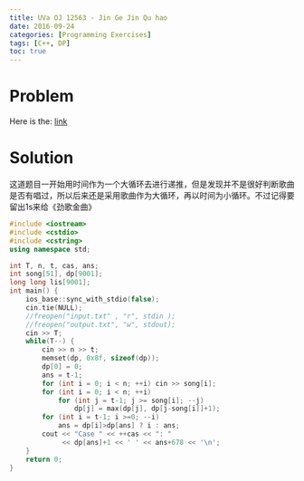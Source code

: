 ```yaml
---
title: UVa OJ 12563 - Jin Ge Jin Qu hao
date: 2016-09-24
categories: [Programming Exercises]
tags: [C++, DP]
toc: true
---
```


# **Problem**
Here is the: [link](https://uva.onlinejudge.org/index.php?option=com_onlinejudge&Itemid=8&page=show_problem&problem=4008)

# **Solution**
这道题目一开始用时间作为一个大循环去进行递推，但是发现并不是很好判断歌曲是否有唱过，所以后来还是采用歌曲作为大循环，再以时间为小循环。不过记得要留出1s来给《劲歌金曲》
```C++
#include <iostream>
#include <cstdio>
#include <cstring>
using namespace std;

int T, n, t, cas, ans;
int song[51], dp[9001];
long long lis[9001];
int main() {
    ios_base::sync_with_stdio(false);
    cin.tie(NULL);
    //freopen("input.txt" , "r", stdin );
    //freopen("output.txt", "w", stdout);
    cin >> T;
    while(T--) {
        cin >> n >> t;
        memset(dp, 0x8f, sizeof(dp));
        dp[0] = 0;
        ans = t-1;
        for (int i = 0; i < n; ++i) cin >> song[i];
        for (int i = 0; i < n; ++i) 
            for (int j = t-1; j >= song[i]; --j) 
                dp[j] = max(dp[j], dp[j-song[i]]+1);
        for (int i = t-1; i >=0; --i)
            ans = dp[i]>dp[ans] ? i : ans;
        cout << "Case " << ++cas << ": "
             << dp[ans]+1 << ' ' << ans+678 << '\n';
    }
    return 0;
}
```
